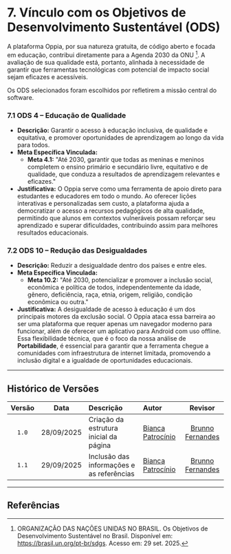 # 7. Vínculo com os Objetivos de Desenvolvimento Sustentável (ODS)

A plataforma Oppia, por sua natureza gratuita, de código aberto e focada em educação, contribui diretamente para a Agenda 2030 da ONU [^1]. A avaliação de sua qualidade está, portanto, alinhada à necessidade de garantir que ferramentas tecnológicas com potencial de impacto social sejam eficazes e acessíveis.

Os ODS selecionados foram escolhidos por refletirem a missão central do software.

### 7.1 ODS 4 – Educação de Qualidade
* **Descrição:** Garantir o acesso à educação inclusiva, de qualidade e equitativa, e promover oportunidades de aprendizagem ao longo da vida para todos.
* **Meta Específica Vinculada:**
    * **Meta 4.1:** "Até 2030, garantir que todas as meninas e meninos completem o ensino primário e secundário livre, equitativo e de qualidade, que conduza a resultados de aprendizagem relevantes e eficazes."
* **Justificativa:** O Oppia serve como uma ferramenta de apoio direto para estudantes e educadores em todo o mundo. Ao oferecer lições interativas e personalizadas sem custo, a plataforma ajuda a democratizar o acesso a recursos pedagógicos de alta qualidade, permitindo que alunos em contextos vulneráveis possam reforçar seu aprendizado e superar dificuldades, contribuindo assim para melhores resultados educacionais.

### 7.2 ODS 10 – Redução das Desigualdades
* **Descrição:** Reduzir a desigualdade dentro dos países e entre eles.
* **Meta Específica Vinculada:**
    * **Meta 10.2:** "Até 2030, potencializar e promover a inclusão social, econômica e política de todos, independentemente da idade, gênero, deficiência, raça, etnia, origem, religião, condição econômica ou outra."
* **Justificativa:** A desigualdade de acesso à educação é um dos principais motores da exclusão social. O Oppia ataca essa barreira ao ser uma plataforma que requer apenas um navegador moderno para funcionar, além de oferecer um aplicativo para Android com uso offline. Essa flexibilidade técnica, que é o foco da nossa análise de **Portabilidade**, é essencial para garantir que a ferramenta chegue a comunidades com infraestrutura de internet limitada, promovendo a inclusão digital e a igualdade de oportunidades educacionais.

---

## Histórico de Versões

| Versão | Data | Descrição | Autor | Revisor |
| :---: | :---: | :--- | :--- | :---: |
| `1.0` | 28/09/2025 | Criação da estrutura inicial da página | [Bianca Patrocínio](https://github.com/BiancaPatrocinio7) | [Brunno Fernandes](https://github.com/brunnoff) |
| `1.1` | 29/09/2025 | Inclusão das informações e as referências | [Bianca Patrocínio](https://github.com/BiancaPatrocinio7) | [Brunno Fernandes](https://github.com/brunnoff) |

---

## Referências

[^1]: ORGANIZAÇÃO DAS NAÇÕES UNIDAS NO BRASIL. Os Objetivos de Desenvolvimento Sustentável no Brasil. Disponível em: https://brasil.un.org/pt-br/sdgs. Acesso em: 29 set. 2025.
